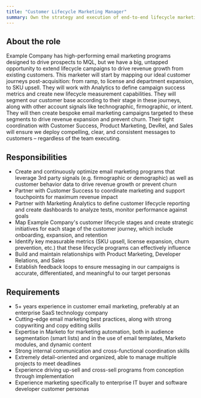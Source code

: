 ```yaml
---
title: "Customer Lifecycle Marketing Manager"
summary: Own the strategy and execution of end-to-end lifecycle marketing initiatives, ranging from first click to retention and renewal initiatives, with a focus on instilling loyalty within the our ever-growing customer base.
---
```


## About the role

Example Company has high-performing email marketing programs designed to drive prospects to MQL, but we have a big, untapped opportunity to extend lifecycle campaigns to drive revenue growth from existing customers. This marketer will start by mapping our ideal customer journeys post-acquisition: from ramp, to license and department expansion, to SKU upsell. They will work with Analytics to define campaign success metrics and create new lifecycle measurement capabilities. They will segment our customer base according to their stage in these journeys, along with other account signals like technographic, firmographic, or intent. They will then create bespoke email marketing campaigns targeted to these segments to drive revenue expansion and prevent churn. Their tight coordination with Customer Success, Product Marketing, DevRel, and Sales will ensure we deploy compelling, clear, and consistent messages to customers – regardless of the team executing.

## Responsibilities

- Create and continuously optimize email marketing programs that leverage 3rd party signals (e.g. firmographic or demographic) as well as customer behavior data to drive revenue growth or prevent churn
- Partner with Customer Success to coordinate marketing and support touchpoints for maximum revenue impact
- Partner with Marketing Analytics to define customer lifecycle reporting and create dashboards to analyze tests, monitor performance against goals
- Map Example Company's customer lifecycle stages and create strategic initiatives for each stage of the customer journey, which include onboarding, expansion, and retention
- Identify key measurable metrics (SKU upsell, license expansion, churn prevention, etc.) that these lifecycle programs can effectively influence
- Build and maintain relationships with Product Marketing, Developer Relations, and Sales
- Establish feedback loops to ensure messaging in our campaigns is accurate, differentiated, and meaningful to our target personas

## Requirements

- 5+ years experience in customer email marketing, preferably at an enterprise SaaS technology company
- Cutting–edge email marketing best practices, along with strong copywriting and copy editing skills
- Expertise in Marketo for marketing automation, both in audience segmentation (smart lists) and in the use of email templates, Marketo modules, and dynamic content
- Strong internal communication and cross-functional coordination skills
- Extremely detail-oriented and organized, able to manage multiple projects to meet deadlines
- Experience driving up-sell and cross-sell programs from conception through implementation
- Experience marketing specifically to enterprise IT buyer and software developer customer personas
